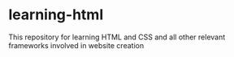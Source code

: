 # learning-html
This repository for learning HTML and CSS and all other relevant frameworks involved in website creation
